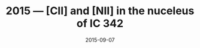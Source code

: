 ---
title: "2015 &mdash; [CII] and [NII] in the nuceleus of IC 342"
collection: talks
type: "Talk"
tag: academic
permalink: \talks\2015-09-07-[CII]-and-[NII]-in-the-nuceleus-of-IC-342
paperurl: '/files/pdf/talks/R%C3%B6llig-[CII]%20and%20[NII]%20in%20IC%20342.pdf'
date: "2015-09-07"
venue: "The 6th Zermatt ISM Symposium"
location: "Zermatt, Switzerland"
---